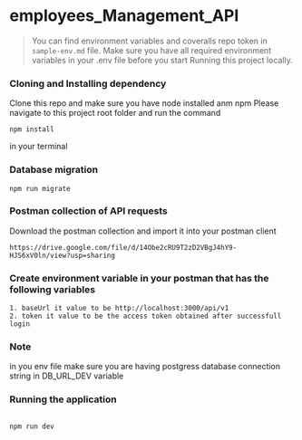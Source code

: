 # employees_Management_API

> You can find environment variables and coveralls repo token in `sample-env.md` file. Make sure you have all required environment variables in your .env file before you start Running this project locally.

### Cloning and Installing dependency

Clone this repo and make sure you have node installed anm npm
Please navigate to this project root folder and run the command

```
npm install
```

in your terminal

### Database migration

```
npm run migrate
```

### Postman collection of API requests

Download the postman collection and import it into your postman client

```
https://drive.google.com/file/d/14Obe2cRU9T2zD2VBgJ4hY9-HJS6xV0ln/view?usp=sharing
```

### Create environment variable in your postman that has the following variables

```
1. baseUrl it value to be http://localhost:3000/api/v1
2. token it value to be the access token obtained after successfull login
```

### Note

in you env file make sure you are having postgress database connection string in DB_URL_DEV variable

### Running the application

```

npm run dev

```

```

```
